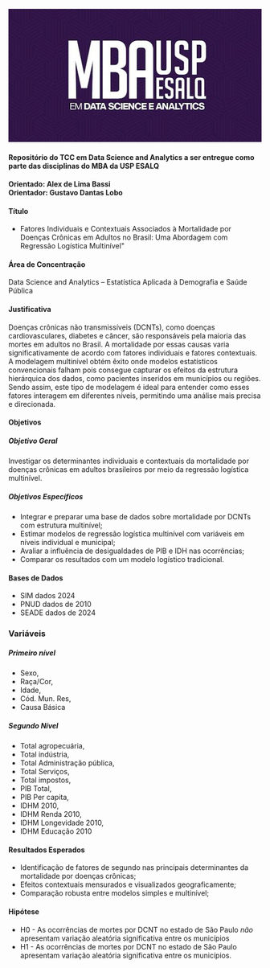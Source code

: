 ![USP ESALQ](img/usp.jpeg)


#### Repositório do TCC em Data Science and Analytics a ser entregue como parte das disciplinas do MBA da USP ESALQ ####

**Orientado: Alex de Lima Bassi** <BR>
**Orientador: Gustavo Dantas Lobo**


#### Título ######

- Fatores Individuais e Contextuais Associados à Mortalidade por Doenças Crônicas em Adultos no Brasil: Uma Abordagem com Regressão Logística Multinível"

#### Área de Concentração ####

Data Science and Analytics – Estatística Aplicada à Demografia e Saúde Pública

#### Justificativa ####

Doenças crônicas não transmissíveis (DCNTs), como doenças cardiovasculares, diabetes e câncer, são responsáveis pela maioria das mortes em adultos no Brasil. A mortalidade por essas causas varia significativamente de acordo com fatores individuais e fatores contextuais. A modelagem multinível obtém êxito onde modelos estatísticos convencionais falham pois consegue capturar os efeitos da estrutura hierárquica dos dados, como pacientes inseridos em municípios ou regiões. Sendo assim, este tipo de modelagem é ideal para entender como esses fatores interagem em diferentes níveis, permitindo uma análise mais precisa e direcionada.

#### Objetivos ####

##### Objetivo Geral #####

Investigar os determinantes individuais e contextuais da mortalidade por doenças crônicas em adultos brasileiros por meio da regressão logística multinível.

##### Objetivos Específicos #####

- Integrar e preparar uma base de dados sobre mortalidade por DCNTs com estrutura multinível;
- Estimar modelos de regressão logística multinível com variáveis em níveis individual e municipal;
- Avaliar a influência de desigualdades de PIB e IDH nas ocorrências;
- Comparar os resultados com um modelo logístico tradicional.

#### Bases de Dados ####

- SIM dados 2024 
- PNUD dados de 2010
- SEADE dados de 2024

### Variáveis ####

##### Primeiro nível ##### 

- Sexo,
- Raça/Cor,
- Idade,
- Cód. Mun. Res,
- Causa Básica

##### Segundo Nível #####

- Total agropecuária,                          
- Total indústria,                             
- Total Administração pública,                  
- Total Serviços,                              
- Total impostos,                              
- PIB Total,                                    
- PIB Per capita,  
- IDHM 2010,
- IDHM Renda 2010,
- IDHM Longevidade 2010,
- IDHM Educação 2010


#### Resultados Esperados ####

- Identificação de fatores de segundo nas principais determinantes da mortalidade por doenças crônicas;
- Efeitos contextuais mensurados e visualizados geograficamente;
- Comparação robusta entre modelos simples e multinível;

#### Hipótese #####
- H0 - As ocorrências de mortes por DCNT no estado de São Paulo *não* apresentam variação aleatória significativa entre os municípios 
- H1 - As ocorrências de mortes por DCNT no estado de São Paulo apresentam variação aleatória significativa entre os municípios.
